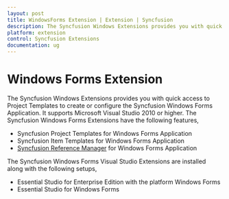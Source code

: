 ```yaml
---
layout: post
title: WindowsForms Extension | Extension | Syncfusion
description: The Syncfusion Windows Extensions provides you with quick access to Project Templates to create or configure the Syncfusion Windows Forms Application
platform: extension
control: Syncfusion Extensions
documentation: ug
---
```


# Windows Forms Extension

The Syncfusion Windows Extensions provides you with quick access to Project Templates to create or configure the Syncfusion Windows Forms Application. It supports Microsoft Visual Studio 2010 or higher. The Syncfusion Windows Forms Extensions have the following features,

* Syncfusion Project Templates for Windows Forms Application
* Syncfusion Item Templates for Windows Forms Application
* [Syncfusion Reference Manager](https://help.syncfusion.com/extension/syncfusion-reference-manager/) for Windows Forms Application

The Syncfusion Windows Forms Visual Studio Extensions are installed along with the following setups,

* Essential Studio for Enterprise Edition with the platform Windows Forms
* Essential Studio for Windows Forms
